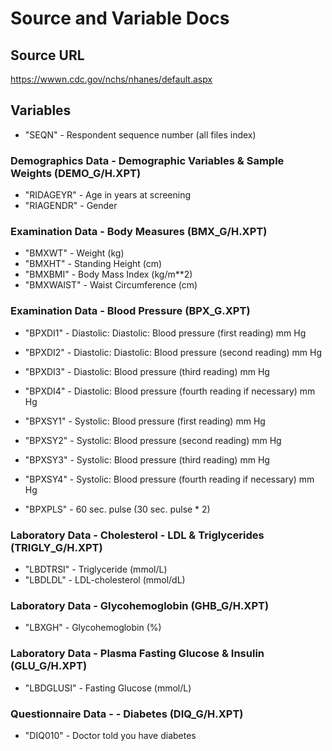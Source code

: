 # Source and Variable Docs

## Source URL

https://wwwn.cdc.gov/nchs/nhanes/default.aspx

## Variables

- "SEQN" - Respondent sequence number (all files index)

### Demographics Data - Demographic Variables & Sample Weights (DEMO_G/H.XPT)

- "RIDAGEYR" - Age in years at screening
- "RIAGENDR" - Gender

### Examination Data - Body Measures (BMX_G/H.XPT)

- "BMXWT" - Weight (kg)
- "BMXHT" - Standing Height (cm)
- "BMXBMI" - Body Mass Index (kg/m**2)
- "BMXWAIST" - Waist Circumference (cm)

### Examination Data - Blood Pressure (BPX_G.XPT)

- "BPXDI1" - Diastolic: Diastolic: Blood pressure (first reading) mm Hg
- "BPXDI2" - Diastolic: Diastolic: Blood pressure (second reading) mm Hg
- "BPXDI3" - Diastolic: Blood pressure (third reading) mm Hg
- "BPXDI4" - Diastolic: Blood pressure (fourth reading if necessary) mm Hg

- "BPXSY1" - Systolic: Blood pressure (first reading) mm Hg
- "BPXSY2" - Systolic: Blood pressure (second reading) mm Hg
- "BPXSY3" - Systolic: Blood pressure (third reading) mm Hg
- "BPXSY4" - Systolic: Blood pressure (fourth reading if necessary) mm Hg

- "BPXPLS" - 60 sec. pulse (30 sec. pulse * 2)

### Laboratory Data - Cholesterol - LDL & Triglycerides (TRIGLY_G/H.XPT)

- "LBDTRSI" - Triglyceride (mmol/L)
- "LBDLDL" - LDL-cholesterol (mmol/dL)

### Laboratory Data - Glycohemoglobin (GHB_G/H.XPT)

- "LBXGH" - Glycohemoglobin (%)

### Laboratory Data - Plasma Fasting Glucose & Insulin (GLU_G/H.XPT)

- "LBDGLUSI" - Fasting Glucose (mmol/L)

### Questionnaire Data -  - Diabetes	(DIQ_G/H.XPT)

- "DIQ010" - Doctor told you have diabetes
